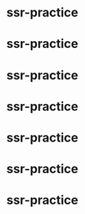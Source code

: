 # ssr-practice
# ssr-practice
# ssr-practice
# ssr-practice
# ssr-practice
# ssr-practice
# ssr-practice
